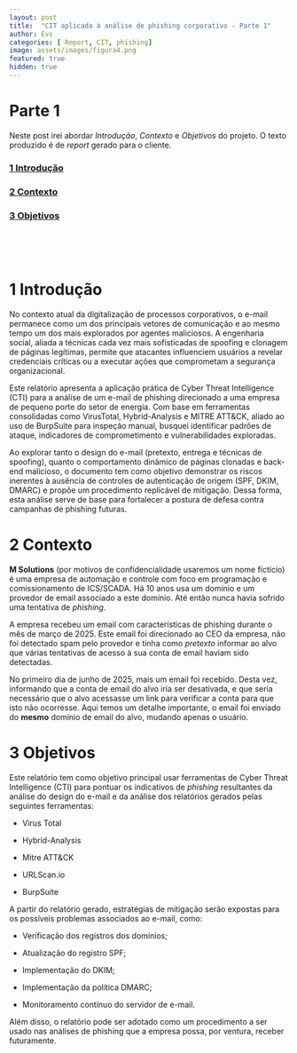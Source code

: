 ```yaml
---
layout: post
title:  "CIT aplicada à análise de phishing corporativo - Parte 1"
author: Evs
categories: [ Report, CIT, phishing]
image: assets/images/figura4.png
featured: true
hidden: true
---
```


# Parte 1

Neste post irei abordar *Introdução*, *Contexto* e *Objetivos* do projeto. O texto produzido é de *report* gerado para o cliente.

### [1 Introdução](#1-introdução)
### [2 Contexto](#2-contexto)
### [3 Objetivos](#3-objetivos)

<br>
<br>
<br>

# 1 Introdução

No contexto atual da digitalização de processos corporativos, o e-mail permanece como um dos principais vetores de comunicação e ao mesmo tempo um dos mais explorados por agentes maliciosos. A engenharia social, aliada a técnicas cada vez mais sofisticadas de spoofing e clonagem de páginas legítimas, permite que atacantes influenciem usuários a revelar credenciais críticas ou a executar ações que comprometam a segurança organizacional.

Este relatório apresenta a aplicação prática de Cyber Threat
Intelligence (CTI) para a análise de um e-mail de phishing direcionado a uma empresa de pequeno porte do setor de energia. Com base em ferramentas consolidadas como VirusTotal, Hybrid-Analysis e MITRE ATT&CK, aliado ao uso de BurpSuite para inspeção manual, busquei identificar padrões de ataque, indicadores de comprometimento e vulnerabilidades exploradas.

Ao explorar tanto o design do e-mail (pretexto, entrega e técnicas de spoofing), quanto o comportamento dinâmico de páginas clonadas e back-end malicioso, o documento tem como objetivo demonstrar os riscos inerentes à ausência de controles de autenticação de origem (SPF, DKIM, DMARC) e propõe um procedimento replicável de mitigação. Dessa forma, esta análise serve de base para fortalecer a postura de defesa contra campanhas de phishing futuras.

# 2 Contexto

**M Solutions** (por motivos de confidencialidade usaremos um nome
fictício) é uma empresa de automação e controle com foco em
programação e comissionamento de ICS/SCADA. Há 10 anos usa um domínio e um provedor de email associado a este domínio. Até então nunca havia sofrido uma tentativa de *phishing*.

A empresa recebeu um email com características de phishing durante o mês de março de 2025. Este email foi direcionado ao CEO da empresa, não foi detectado spam pelo provedor e tinha como *pretexto* informar ao alvo que várias tentativas de acesso à sua conta de email haviam sido detectadas.

No primeiro dia de junho de 2025, mais um email foi recebido. Desta vez, informando que a conta de email do alvo iria ser desativada, e que seria necessário que o alvo acessasse um link para verificar a conta para que isto não ocorresse. Aqui temos um detalhe importante, o email foi enviado do **mesmo** domínio de email do alvo, mudando apenas o usuário.

# 3 Objetivos

Este relatório tem como objetivo principal usar ferramentas de Cyber Threat Intelligence (CTI) para pontuar os indicativos
de *phishing* resultantes da análise do design do e-mail e da análise dos relatórios gerados pelas seguintes ferramentas:

- Virus Total

- Hybrid-Analysis

- Mitre ATT&CK

- URLScan.io

- BurpSuite

A partir do relatório gerado, estratégias de mitigação serão expostas para os possíveis problemas associados ao e-mail, como:

- Verificação dos registros dos domínios;

- Atualização do registro SPF;

- Implementação do DKIM;

- Implementação da política DMARC;

- Monitoramento contínuo do servidor de e-mail.

Além disso, o relatório pode ser adotado como um procedimento a ser usado nas análises de phishing que a empresa possa, por ventura, receber futuramente.

